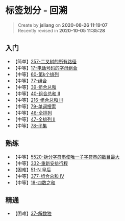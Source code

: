 标签划分 - 回溯
===

> Create by **jsliang** on **2020-08-26 11:19:07**  
> Recently revised in **2020-10-05 11:35:28**

## 入门

* 【简单】[257-二叉树的所有路径](https://leetcode-cn.com/problems/binary-tree-paths/)
* 【中等】[17-电话号码的字母组合](https://leetcode-cn.com/problems/letter-combinations-of-a-phone-number/)
* 【中等】[60-第k个排列](https://leetcode-cn.com/problems/permutation-sequence/)
* 【中等】[77-组合](https://leetcode-cn.com/problems/combinations/)
* 【中等】[39-组合总和](https://leetcode-cn.com/problems/combination-sum/)
* 【中等】[40-组合总和 II](https://leetcode-cn.com/problems/combination-sum-ii/)
* 【中等】[216-组合总和 III](https://leetcode-cn.com/problems/combination-sum-iii/)
* 【中等】[79-单词搜索](https://leetcode-cn.com/problems/word-search/)
* 【中等】[46-全排列](https://leetcode-cn.com/problems/permutations/)
* 【中等】[47-全排列 II](https://leetcode-cn.com/problems/permutations-ii/)
* 【中等】[78-子集](https://leetcode-cn.com/problems/subsets/)

## 熟练

* 【中等】[5520-拆分字符串使唯一子字符串的数目最大](https://leetcode-cn.com/problems/split-a-string-into-the-max-number-of-unique-substrings/)
* 【中等】[332-重新安排行程](https://leetcode-cn.com/problems/reconstruct-itinerary/)
* 【困难】[51-N 皇后](https://leetcode-cn.com/problems/n-queens/)
* 【中等】[377-组合总和 Ⅳ](https://leetcode-cn.com/problems/combination-sum-iv/)
* 【中等】[18-四数之和](https://leetcode-cn.com/problems/4sum/)

## 精通

* 【困难】[37-解数独](https://leetcode-cn.com/problems/sudoku-solver/)